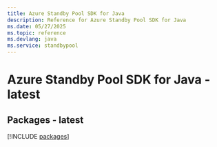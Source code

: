 ```yaml
---
title: Azure Standby Pool SDK for Java
description: Reference for Azure Standby Pool SDK for Java
ms.date: 05/27/2025
ms.topic: reference
ms.devlang: java
ms.service: standbypool
---
```

# Azure Standby Pool SDK for Java - latest
## Packages - latest
[!INCLUDE [packages](standby-pool-index.md)]